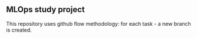 ## MLOps study project
This repository uses github flow methodology: for each task - a new branch is created.
